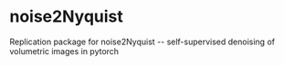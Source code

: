 # noise2Nyquist
Replication package for noise2Nyquist -- self-supervised denoising of volumetric images in pytorch
